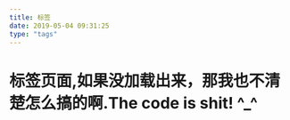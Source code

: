 ```yaml
---
title: 标签
date: 2019-05-04 09:31:25
type: "tags"
---
```

# 标签页面,如果没加载出来，那我也不清楚怎么搞的啊.The code is shit! ^_^